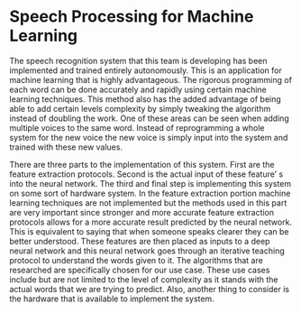 # Speech Processing for Machine Learning
The speech recognition system that this team is developing has been implemented and trained
entirely autonomously. This is an application for machine learning that is highly advantageous.
The rigorous programming of each word can be done accurately and rapidly using certain
machine learning techniques. This method also has the added advantage of being able to add
certain levels complexity by simply tweaking the algorithm instead of doubling the work. One
of these areas can be seen when adding multiple voices to the same word. Instead of
reprogramming a whole system for the new voice the new voice is simply input into the system
and trained with these new values.


There are three parts to the implementation of this system. First are the feature extraction
protocols. Second is the actual input of these feature’ s into the neural network. The third and
final step is implementing this system on some sort of hardware system. In the feature
extraction portion machine learning techniques are not implemented but the methods used in
this part are very important since stronger and more accurate feature extraction protocols
allows for a more accurate result predicted by the neural network. This is equivalent to saying
that when someone speaks clearer they can be better understood. These features are then
placed as inputs to a deep neural network and this neural network goes through an iterative
teaching protocol to understand the words given to it. The algorithms that are researched are
specifically chosen for our use case. These use cases include but are not limited to the level of
complexity as it stands with the actual words that we are trying to predict. Also, another thing
to consider is the hardware that is available to implement the system.
